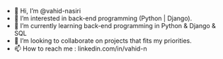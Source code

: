 - 👋 Hi, I’m @vahid-nasiri
- 👀 I’m interested in back-end programming (Python | Django).
- 🌱 I’m currently learning back-end programming in Python & Django & SQL
- 💞️ I’m looking to collaborate on projects that fits my priorities.
- 📫 How to reach me : linkedin.com/in/vahid-n
